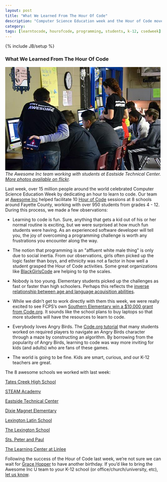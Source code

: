 ```yaml
---
layout: post
title: "What We Learned From The Hour Of Code"
description: "Computer Science Education week and the Hour of Code movement was a huge success. We mentored nearly 1000 students in Lexington, KY, but we also learned a lot from them."
category: 
tags: [learntocode, hourofcode, programming, students, k-12, csedweek]
---
```

{% include JB/setup %}

### What We Learned From The Hour Of Code

<a href="http://www.flickr.com/photos/awesomeinc/sets/72157638532676604/"><img src="/images/hour-of-code-team-students.jpg" alt="The Awesome Inc team working with students at Eastside Technical Center." title="The Awesome Inc team working with students at Eastside Technical Center. More photos available on flickr."></a>
_The Awesome Inc team working with students at Eastside Technical Center. [More photos available on flickr](http://www.flickr.com/photos/awesomeinc/sets/72157638532676604/)._

Last week, over 15 million people around the world celebrated Computer Science Education Week by dedicating an hour to learn to code. Our team at [Awesome Inc](http://www.awesomeinc.org/) helped facilitate 10 [Hour of Code](http://www.awesomeincu.com/hourofcode) sessions at 8 schools around Fayette County, working with over 950 students from grades 4 - 12. During this process, we made a few observations:

* Learning to code is fun. Sure, anything that gets a kid out of his or her normal routine is exciting, but we were surprised at how much fun students were having. As an experienced software developer will tell you, the joy of overcoming a programming challenge is worth any frustrations you encounter along the way.

* The notion that programming is an "affluent white male thing" is only due to social inertia. From our observations, girls often picked up the logic faster than boys, and ethnicity was not a factor in how well a student grasped the Hour of Code activities. Some great organizations like [BlackGirlsCode](http://www.blackgirlscode.com/) are helping to tip the scales.

* Nobody is too young. Elementary students picked up the challenges as fast or faster than high schoolers. Perhaps this reflects the [inverse relationship between age and language acquisition abilities](http://en.wikipedia.org/wiki/Language_acquisition#Sensitive_period).

* While we didn’t get to work directly with them this week, we were really excited to see FCPS’s own [Southern Elementary win a $10,000 grant from Code.org](http://www.fcps.net/news/features/2013-14/hourofcode). It sounds like the school plans to buy laptops so that more students will have the resources to learn to code.

* Everybody loves Angry Birds. The [Code.org tutorial](http://hourofcode.com/co) that many students worked on required players to navigate an Angry Birds character through a maze by constructing an algorithm. By borrowing from the popularity of Angry Birds, learning to code was way more inviting for kids (and adults) who are fans of these games.

* The world is going to be fine. Kids are smart, curious, and our K-12 teachers are great.

The 8 awesome schools we worked with last week:

[Tates Creek High School](http://www.tchs.fcps.net/)

[STEAM Academy](http://www.steam.fcps.net/)

[Eastside Technical Center](http://www.techcenters.fcps.net/eastside/)

[Dixie Magnet Elementary](http://www.dixie.fcps.net/)

[Lexington Latin School](http://www.thelexingtonlatinschool.com/)

[The Lexington School](http://www.thelexingtonschool.org/)

[Sts. Peter and Paul](http://sppslex.org/)

[The Learning Center at Linlee](http://www.tlc.fcps.net/)

Following the success of the Hour of Code last week, we’re not sure we can wait for [Grace Hopper](http://www.engadget.com/2013/12/09/google-doodle-grace-hopper/) to have another birthday. If you’d like to bring the Awesome Inc U team to your K-12 school (or office/church/university, etc), [let us know](http://www.awesomeincu.com/info/).